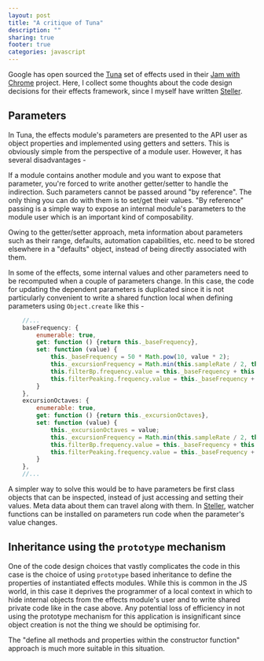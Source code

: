 ```yaml
---
layout: post
title: "A critique of Tuna"
description: ""
sharing: true
footer: true
categories: javascript
---
```


Google has open sourced the [Tuna] set of effects used in their [Jam with Chrome]
project. Here, I collect some thoughts about the code design decisions for their
effects framework, since I myself have written [Steller].

<!-- more -->

## Parameters

In Tuna, the effects module's parameters are presented to the API user as
object properties and implemented using getters and setters. This is obviously
simple from the perspective of a module user. However, it has several disadvantages -

If a module contains another module and you want to expose that parameter,
you're forced to write another getter/setter to handle the indirection. Such
parameters cannot be passed around "by reference". The only thing you can
do with them is to set/get their values. "By reference" passing is a simple
way to expose an internal module's parameters to the module user which is an
important kind of composability.

Owing to the getter/setter approach, meta information about parameters such as 
their range, defaults, automation capabilities, etc. need to be stored elsewhere 
in a "defaults" object, instead of being directly associated with them.

In some of the effects, some internal values and other parameters need to be 
recomputed when a couple of parameters change. In this case, the code for
updating the dependent parameters is duplicated since it is not particularly 
convenient to write a shared function local when defining parameters using
`Object.create` like this -

``` js
    //...
    baseFrequency: {
        enumerable: true,
        get: function () {return this._baseFrequency},
        set: function (value) {
            this._baseFrequency = 50 * Math.pow(10, value * 2);
            this._excursionFrequency = Math.min(this.sampleRate / 2, this.baseFrequency * Math.pow(2, this._excursionOctaves));
            this.filterBp.frequency.value = this._baseFrequency + this._excursionFrequency * this._sweep;
            this.filterPeaking.frequency.value = this._baseFrequency + this._excursionFrequency * this._sweep;
        }
    }, 
    excursionOctaves: {
        enumerable: true,
        get: function () {return this._excursionOctaves},
        set: function (value) {
            this._excursionOctaves = value;
            this._excursionFrequency = Math.min(this.sampleRate / 2, this.baseFrequency * Math.pow(2, this._excursionOctaves));
            this.filterBp.frequency.value = this._baseFrequency + this._excursionFrequency * this._sweep;
            this.filterPeaking.frequency.value = this._baseFrequency + this._excursionFrequency * this._sweep;
        }
    }, 
    //...
```
     
A simpler way to solve this would be to have parameters be first class objects
that can be inspected, instead of just accessing and setting their values. Meta
data about them can travel along with them. In [Steller], watcher functions can
be installed on parameters run code when the parameter's value changes.

## Inheritance using the `prototype` mechanism

One of the code design choices that vastly complicates the code in this case
is the choice of using `prototype` based inheritance to define the properties
of instantiated effects modules. While this is common in the JS world,
in this case it deprives the programmer of a local context in which to hide
internal objects from the effects module's user and to write shared private
code like in the case above. Any potential loss of efficiency in not using
the prototype mechanism for this application is insignificant since object
creation is not the thing we should be optimising for.

The "define all methods and properties within the constructor function"
approach is much more suitable in this situation.

[Tuna]: http://github.com/Dinahmoe/tuna
[Jam with Chrome]: http://www.google.com/?q=jam+with+chrome
[Steller]: http://github.com/srikumarks/steller
